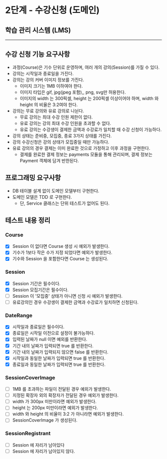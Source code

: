 # 2단계 - 수강신청 (도메인)
## 학습 관리 시스템 (LMS)
* * *
## 수강 신청 기능 요구사항
- 과정(Course)은 기수 단위로 운영하며, 여러 개의 강의(Session)를 가질 수 있다.
- 강의는 시작일과 종료일을 가진다.
- 강의는 강의 커버 이미지 정보를 가진다.
  - 이미지 크기는 1MB 이하여야 한다.
  - 이미지 타입은 gif, jpg(jpeg 포함),, png, svg만 허용한다.
  - 이미지의 width 는 300픽셀, height 는 200픽셀 이상이어야 하며, width 와 height 의 비율은 3:2여야 한다.
- 강의는 무료 강의와 유료 강의로 나뉜다.
  - 무료 강의는 최대 수강 인원 제한이 없다.
  - 유료 강의는 강의 최대 수강 인원을 초과할 수 없다.
  - 유료 강의는 수강생이 결제한 금액과 수강료가 일치할 때 수강 신청이 가능하다.
- 강의 상태는 준비중, 모집중, 종료 3가지 상태를 가진다.
- 강의 수강신청은 강의 상태가 모집중일 때만 가능하다.
- 유료 강의의 경우 결제는 이미 완료한 것으로 가정하고 이후 과정을 구현한다.
  - 결제를 완료한 결제 정보는 payments 모듈을 통해 관리되며, 결제 정보는 Payment 객체에 담겨 반한된다.
## 프로그래밍 요구사항
- DB 테이블 설계 없이 도메인 모델부터 구현한다.
- 도메인 모델은 TDD 로 구현한다.
  - 단, Service 클래스는 단위 테스트가 없어도 된다.
## 테스트 내용 정리
### Course
- [x] Session 이 없다면 Course 생성 시 예외가 발생한다.
- [x] 기수가 1보다 작은 수가 지정 되었다면 예외가 발생한다.
- [x] 기수와 Session 을 포함한다면 Course 는 생성된다. 
### Session
- [x] Session 기간은 필수이다.
- [x] Session 모집기간은 필수이다.
- [ ] Session 이 '모집중' 상태가 아니면 신청 시 예외가 발생한다.
- [ ] 유료강의인 경우 수강생이 결제한 금액과 수강료가 일치하면 신청된다.
### DateRange
- [x] 시작일과 종료일은 필수이다.
- [x] 종료일은 시작일 이전으로 설정이 불가능하다.
- [x] 입력된 날짜가 null 이면 예외를 반환한다.
- [x] 기간 내의 날짜가 입력되면 true 를 반환한다.
- [x] 기간 내의 날짜가 입력되지 않으면 false 를 반환한다.
- [x] 시작일과 동일한 날짜가 입력되면 true 를 반환한다.
- [x] 종료일과 동일한 날짜가 입력되면 true 를 반환한다.
### SessionCoverImage
- [ ] 1MB 를 초과하는 파일이 전달된 경우 예외가 발생한다.
- [ ] 지정된 확장자 외의 확장자가 전달된 경우 예외가 발생한다.
- [ ] width 가 300px 미만이라면 예외가 발생한다.
- [ ] height 는 200px 미만이라면 예외가 발생한다.
- [ ] width 와 height 의 비율이 3:2 가 아니라면 예외가 발생한다.
- [ ] SessionCoverImage 가 생성된다.
### SessionRegistrant
- [ ] Session 에 자리가 남아있다
- [ ] Session 에 자리가 남아있지 않다.

